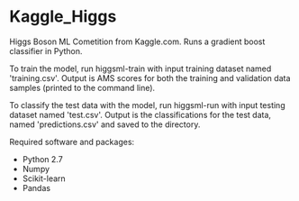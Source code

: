 Kaggle_Higgs
============

Higgs Boson ML Cometition from Kaggle.com.
Runs a gradient boost classifier in Python.

To train the model, run higgsml-train with input training dataset named 'training.csv'. Output is AMS scores for both the training and validation data samples (printed to the command line).

To classify the test data with the model, run higgsml-run with input testing dataset named 'test.csv'. Output is the classifications for the test data, named 'predictions.csv' and saved to the directory.

Required software and packages:
  - Python 2.7
  - Numpy
  - Scikit-learn
  - Pandas
